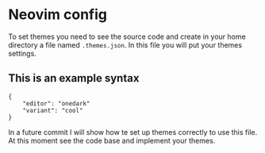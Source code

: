 # Neovim config
To set themes you need to see the source code and create
in your home directory a file named `.themes.json`. In this
file you will put your themes settings.

## This is an example syntax
```
{
    "editor": "onedark"
    "variant": "cool"
}
```

In a future commit I will show how te set up themes correctly
to use this file. At this moment see the code base and implement your themes.
